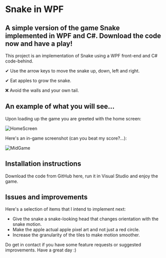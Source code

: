 # Snake in WPF

## A simple version of the game Snake implemented in WPF and C#. Download the code now and have a play!

This project is an implementation of Snake using a WPF front-end and C# code-behind. 

✔ Use the arrow keys to move the snake up, down, left and right.

✔ Eat apples to grow the snake.

❌ Avoid the walls and your own tail.

## An example of what you will see...

Upon loading up the game you are greeted with the home screen:

![HomeScreen](https://github.com/user-attachments/assets/a213ed8f-6e6c-42ef-bd8c-235dc6b449c2)


Here's an in-game screenshot (can you beat my score?...):

![MidGame](https://github.com/user-attachments/assets/56557876-2bf7-45ea-af5e-b44a5bdd19e2)

## Installation instructions
Download the code from GitHub here, run it in Visual Studio and enjoy the game.

## Issues and improvements
Here's a selection of items that I intend to implement next:
* Give the snake a snake-looking head that changes orientation with the snake motion.
* Make the apple actual apple pixel art and not just a red circle.
* Increase the granularity of the tiles to make motion smoother.

Do get in contact if you have some feature requests or suggested improvements. Have a great day :)


